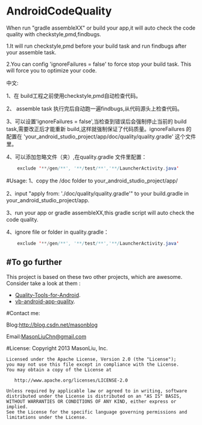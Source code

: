 # AndroidCodeQuality

When run "gradle assembleXX" or build your app,it will auto check the code quality with checkstyle,pmd,findbugs. 

1.It will run checkstyle,pmd before your build task and run findbugs after your assemble task.

2.You can config 'ignoreFailures = false' to force stop your build task. This will force you to optimize your code.

中文:

1、在 build工程之前使用checkstyle,pmd自动检查代码。

2、 assemble task 执行完后自动跑一遍findbugs,从代码源头上检查代码。

3、可以设置'ignoreFailures = false',当检查到错误后会强制停止当前的 build task,需要改正后才能重新 build,这样就强制保证了代码质量。ignoreFailures 的配置在 'your_android_studio_project/app/doc/quality/quality.gradle' 这个文件里。

4、可以添加忽略文件（夹）,在quality.gradle 文件里配置：
```java
    exclude '**/gen/**', '**/test/**','**/LauncherActivity.java'
```

#Usage: 
1、copy the /doc folder to your_android_studio_project/app/

2、input "apply from: './doc/quality/quality.gradle'" to your build.gradle in your_android_studio_project/app. 

3、run your app or gradle assembleXX,this gradle script will auto check the code quality.

4、ignore file or folder in quality.gradle：
```java
    exclude '**/gen/**', '**/test/**','**/LauncherActivity.java'
```

#To go further
-------------
This project is based on these two other projects, which are awesome. Consider take a look at them :
 - [Quality-Tools-for-Android](https://github.com/stephanenicolas/Quality-Tools-for-Android).
 - [vb-android-app-quality](https://github.com/vincentbrison/vb-android-app-quality).

#Contact me:

Blog:http://blog.csdn.net/masonblog

Email:MasonLiuChn@gmail.com

#License:
    Copyright 2013 MasonLiu, Inc.

    Licensed under the Apache License, Version 2.0 (the "License");
    you may not use this file except in compliance with the License.
    You may obtain a copy of the License at

       http://www.apache.org/licenses/LICENSE-2.0

    Unless required by applicable law or agreed to in writing, software
    distributed under the License is distributed on an "AS IS" BASIS,
    WITHOUT WARRANTIES OR CONDITIONS OF ANY KIND, either express or implied.
    See the License for the specific language governing permissions and
    limitations under the License.


